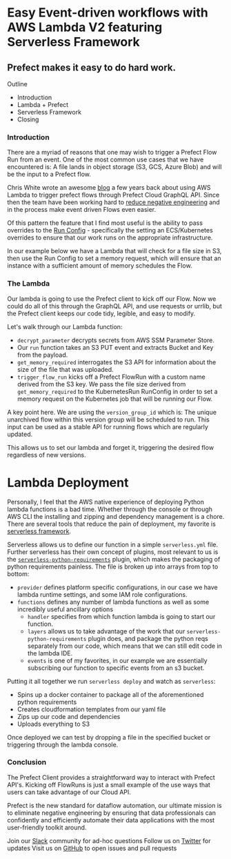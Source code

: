 # Easy Event-driven workflows with AWS Lambda V2 featuring Serverless Framework
## Prefect makes it easy to do hard work.

Outline
- Introduction
- Lambda + Prefect
- Serverless Framework
- Closing


### Introduction

There are a myriad of reasons that one may wish to trigger a Prefect Flow Run from an event. One of the most common use cases that we have encountered is: A file lands in object storage (S3, GCS, Azure Blob) and will be the input to a Prefect flow.

Chris White wrote an awesome [blog]("https://medium.com/the-prefect-blog/event-driven-workflows-with-aws-lambda-2ef9d8cc8f1a") a few years back about using AWS Lambda to trigger prefect flows through Prefect Cloud GraphQL API. Since then the team have been working hard to [reduce negative engineering](https://medium.com/the-prefect-blog/positive-and-negative-data-engineering-a02cb497583d) and in the process make event driven Flows even easier.

Of this pattern the feature that I find most useful is the ability to pass overrides to the [Run Config]("https://docs.prefect.io/orchestration/flow_config/run_configs.html") - specifically the setting an ECS/Kubernetes overrides to ensure that our work runs on the appropriate infrastructure.

In our example below we have a Lambda that will check for a file size in S3, then use the Run Config to set a memory request, which will ensure that an instance with a sufficient amount of memory schedules the Flow.


### The Lambda

Our lambda is going to use the Prefect client to kick off our Flow. Now we could do all of this through the GraphQL API, and use requests or urrlib, but the Prefect client keeps our code tidy, legible, and easy to modify.

Let's walk through our Lambda function:
- `decrypt_parameter` decrypts secrets from AWS SSM Parameter Store.
- Our `run` function takes an S3 PUT event and extracts Bucket and Key from the payload.
- `get_memory_required` interrogates the S3 API for information about the size of the file that was uploaded.
- `trigger_flow_run` kicks off a Prefect FlowRun with a custom name derived from the S3 key. We pass the file size derived from `get_memory_required` to the KubernetesRun RunConfig in order to set a memory request on the Kubernetes job that will be running our Flow.

A key point here. We are using the `version_group_id` which is:
    The unique unarchived flow within this version group will be scheduled to run. This input can be used as a stable API for running flows which are regularly updated.

This allows us to set our lambda and forget it, triggering the desired flow regardless of new versions.

# Lambda Deployment

Personally, I feel that the AWS native experience of deploying Python lambda functions is a bad time. Whether through the console or through AWS CLI the installing and zipping and dependency management is a chore. There are several tools that reduce the pain of deployment, my favorite is [serverless framework]("serverless.io").

Serverless allows us to define our function in a simple `serverless.yml` file. Further serverless has their own concept of plugins, most relevant to us is the [`serverless-python-requirements`]("https://github.com/UnitedIncome/serverless-python-requirements") plugin, which makes the packaging of python requirements painless. The file is broken up into arrays from top to bottom:

-  `provider` defines platform specific configurations, in our case we have lambda runtime settings, and some IAM role configurations.
-  `functions` defines any number of lambda functions as well as some incredibly useful ancillary options
   - `handler` specifies from which function lambda is going to start our function.
   - `layers` allows us to take advantage of the work that our `serverless-python-requirements` plugin does, and package the python reqs separately from our code, which means that we can still edit code in the lambda IDE.
   -  `events` is one of my favorites, in our example we are essentially subscribing our function to specific events from an s3 bucket.


Putting it all together we run `serverless deploy` and watch as `serverless`:
- Spins up a docker container to package all of the aforementioned python requirements
- Creates cloudformation templates from our yaml file
- Zips up our code and dependencies
- Uploads everything to S3

Once deployed we can test by dropping a file in the specified bucket or triggering through the lambda console.


### Conclusion
The Prefect Client provides a straightforward way to interact with Prefect API's. Kicking off FlowRuns is just a small example of the use ways that users can take advantage of our Cloud API.

Prefect is the new standard for dataflow automation, our ultimate mission is to eliminate negative engineering by ensuring that data professionals can confidently and efficiently automate their data applications with the most user-friendly toolkit around.


Join our [Slack]("https://join.slack.com/t/prefect-community/shared_invite/enQtODQ3MTA2MjI4OTgyLTliYjEyYzljNTc2OThlMDE4YmViYzk3NDU4Y2EzMWZiODM0NmU3NjM0NjIyNWY0MGIxOGQzODMxNDMxYWYyOTE") community for ad-hoc questions
Follow us on [Twitter]("https://twitter.com/PrefectIO") for updates
Visit us on [GitHub]("https://github.com/PrefectHQ/prefect") to open issues and pull requests

